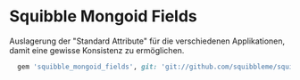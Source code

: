 # Squibble Mongoid Fields

Auslagerung der "Standard Attribute" für die verschiedenen Applikationen, damit eine gewisse Konsistenz zu ermöglichen.

```ruby
  gem 'squibble_mongoid_fields', git: 'git://github.com/squibbleme/squibble_mongoid_fields.git'
```
